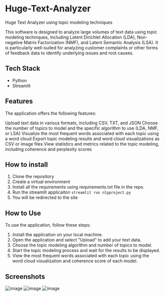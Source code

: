 # Huge-Text-Analyzer
Huge Text Analyzer using topic modeling techniques

This software is designed to analyze large volumes of text data using topic modeling techniques, including Latent Dirichlet Allocation (LDA), Non-negative Matrix Factorization (NMF), and Latent Semantic Analysis (LSA). It is particularly well-suited for analyzing customer complaints or other forms of feedback data to identify underlying issues and root causes.

## Tech Stack
* Python
* Streamlit

## Features

The application offers the following features:

Upload text data in various formats, including CSV, TXT, and JSON
Choose the number of topics to model and the specific algorithm to use (LDA, NMF, or LSA)
Visualize the most frequent words associated with each topic using a word cloud
Export topic modeling results and word cloud visualizations as CSV or image files
View statistics and metrics related to the topic modeling, including coherence and perplexity scores

## How to install

1. Clone the repository
2. Create a virtual environment
3. Install all the requirements using requirements.txt file in the repo.
4. Run the streamlit applicaiton 
` streamlit run nlpproject.py `
5. You will be redirected to the site

## How to Use

To use the application, follow these steps:

1. Install the application on your local machine.
2. Open the application and select "Upload" to add your text data.
3. Choose the topic modeling algorithm and number of topics to model.
4. Start the topic modeling process and wait for the results to be displayed.
5. View the most frequent words associated with each topic using the word cloud visualization and coherence score of each model.

## Screenshots
![image](https://user-images.githubusercontent.com/29543544/235374815-5bf599ae-e9eb-402d-9fa9-e8cd3aee595a.png)
![image](https://user-images.githubusercontent.com/29543544/235374842-e3c692f4-880e-4e09-91c1-e1ef6725e6aa.png)
![image](https://user-images.githubusercontent.com/29543544/235374777-48a92338-d4db-403f-a623-f815cafecf11.png)


